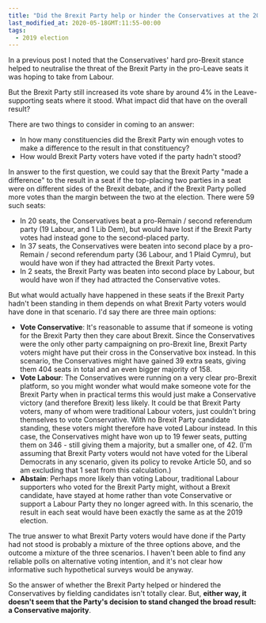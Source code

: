 ```yaml
---
title: "Did the Brexit Party help or hinder the Conservatives at the 2019 election?"
last_modified_at: 2020-05-18GMT:11:55-00:00
tags:
  - 2019 election
---
```


In a previous post I noted that the Conservatives' hard pro-Brexit stance helped to neutralise the threat of the Brexit Party in the pro-Leave seats it was hoping to take from Labour. 

But the Brexit Party still increased its vote share by around 4% in the  Leave-supporting seats where it stood. What impact did that have on the overall result?

There are two things to consider in coming to an answer:
* In how many constituencies did the Brexit Party win enough votes to make a difference to the result in that constituency?
* How would Brexit Party voters have voted if the party hadn't stood?

In answer to the first question, we could say that the Brexit Party "made a difference" to the result in a seat if the top-placing two parties in a seat were on different sides of the Brexit debate, and if the Brexit Party polled more votes than the margin between the two at the election. There were 59 such seats:

* In 20 seats, the Conservatives beat a pro-Remain / second referendum party (19 Labour, and 1 Lib Dem), but would have lost if the Brexit Party votes had instead gone to the second-placed party.
* In 37 seats, the Conservatives were beaten into second place by a pro-Remain / second referendum party (36 Labour, and 1 Plaid Cymru), but would have won if they had attracted the Brexit Party votes.
* In 2 seats, the Brexit Party was beaten into second place by Labour, but would have won if they had attracted the Conservative votes.

But what would actually have happened in these seats if the Brexit Party hadn't been standing in them depends on what Brexit Party voters would have done in that scenario. I'd say there are three main options:
* **Vote Conservative**: It's reasonable to assume that if someone is voting for the Brexit Party then they care about Brexit. Since the Conservatives were the only other party campaigning on pro-Brexit line, Brexit Party voters might have put their cross in the Conservative box instead. In this scenario, the Conservatives might have gained 39 extra seats, giving them 404 seats in total and an even bigger majority of 158.
* **Vote Labour**: The Conservatives were running on a very clear pro-Brexit platform, so you might wonder what would make someone vote for the Brexit Party when in practical terms this would just make a Conservative victory (and therefore Brexit) less likely. It could be that Brexit Party voters, many of whom were traditional Labour voters, just couldn't bring themselves to vote Conservative. With no Brexit Party candidate standing, these voters might therefore have voted Labour instead. In this case, the Conservatives might have won up to 19 fewer seats, putting them on 346 - still giving them a majority, but a smaller one, of 42. (I'm assuming that Brexit Party voters would not have voted for the Liberal Democrats in any scenario, given its policy to revoke Article 50, and so am excluding that 1 seat from this calculation.)
* **Abstain**: Perhaps more likely than voting Labour, traditional Labour supporters who voted for the Brexit Party might, without a Brexit candidate, have stayed at home rather than vote Conservative or support a Labour Party they no longer agreed with. In this scenario, the result in each seat would have been exactly the same as at the 2019 election.

The true answer to what Brexit Party voters would have done if the Party had not stood is probably a mixture of the three options above, and the outcome a mixture of the three scenarios. I haven't been able to find any reliable polls on alternative voting intention, and it's not clear how informative such hypothetical surveys would be anyway.

So the answer of whether the Brexit Party helped or hindered the Conservatives by fielding candidates isn't totally clear. But, **either way, it doesn't seem that the Party's decision to stand changed the broad result: a Conservative majority**.

